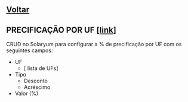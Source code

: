 [Voltar](./00_INDEX.md)
---

## PRECIFICAÇÃO POR UF [[link](https://sandbox.solaryum.com.br/fotus-yfe/configuracoes/precificacao-uf)]

CRUD no Solaryum para configurar a % de precificação por UF com os seguintes campos:

- UF
    - [ lista de UFs]
- Tipo
    - Desconto
    - Acréscimo
- Valor (%)
